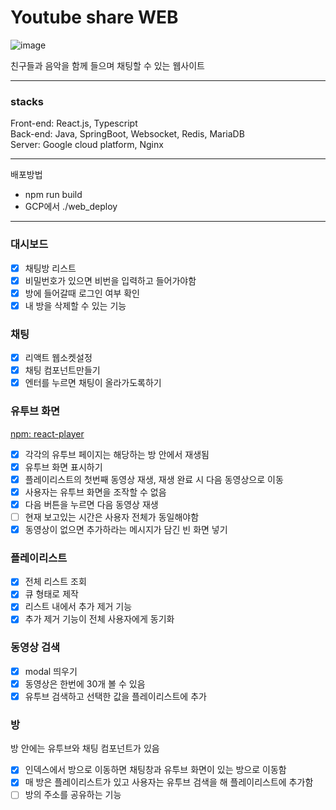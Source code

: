 # Youtube share WEB
![image](https://github.com/semihumanbeing/youtube-share/assets/99929191/63dad01e-07bf-45ad-93f2-78514263880b)

친구들과 음악을 함께 들으며 채팅할 수 있는 웹사이트 

---
### stacks
Front-end: React.js, Typescript <br>
Back-end: Java, SpringBoot, Websocket, Redis, MariaDB <br>
Server: Google cloud platform, Nginx <br>

---
배포방법
- npm run build
- GCP에서 ./web_deploy

---
### 대시보드
- [x]  채팅방 리스트
- [x]  비밀번호가 있으면 비번을 입력하고 들어가야함
- [x]  방에 들어갈때 로그인 여부 확인
- [x]  내 방을 삭제할 수 있는 기능

### 채팅

- [x]  리액트 웹소켓설정
- [x]  채팅 컴포넌트만들기
- [x]  엔터를 누르면 채팅이 올라가도록하기

### 유투브 화면

[npm: react-player](https://www.npmjs.com/package/react-player)

- [x]  각각의 유투브 페이지는 해당하는 방 안에서 재생됨
- [x]  유투브 화면 표시하기
- [x]  플레이리스트의 첫번째 동영상 재생, 재생 완료 시 다음 동영상으로 이동
- [x]  사용자는 유투브 화면을 조작할 수 없음
- [x]  다음 버튼을 누르면 다음 동영상 재생
- [ ]  현재 보고있는 시간은 사용자 전체가 동일해야함
- [x]  동영상이 없으면 추가하라는 메시지가 담긴 빈 화면 넣기

### 플레이리스트

- [x]  전체 리스트 조회
- [x]  큐 형태로 제작
- [x]  리스트 내에서 추가 제거 기능
- [x]  추가 제거 기능이 전체 사용자에게 동기화

### 동영상 검색

- [x]  modal 띄우기
- [x]  동영상은 한번에 30개 볼 수 있음
- [x]  유투브 검색하고 선택한 값을 플레이리스트에 추가

### 방

방 안에는 유투브와 채팅 컴포넌트가 있음

- [x]  인덱스에서 방으로 이동하면 채팅창과 유투브 화면이 있는 방으로 이동함
- [x]  매 방은 플레이리스트가 있고 사용자는 유투브 검색을 해 플레이리스트에 추가함
- [ ]  방의 주소를 공유하는 기능
